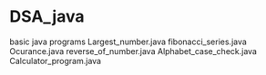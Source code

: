 # DSA_java
basic java programs 
      Largest_number.java
      fibonacci_series.java
      Ocurance.java
      reverse_of_number.java
      Alphabet_case_check.java
      Calculator_program.java
      
      
     
      
